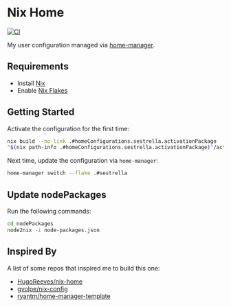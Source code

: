 # Nix Home

[![CI](https://github.com/sestrella/nix-home/actions/workflows/ci.yml/badge.svg)](https://github.com/sestrella/nix-home/actions/workflows/ci.yml)

My user configuration managed via
[home-manager](https://github.com/nix-community/home-manager).

## Requirements

- Install [Nix](https://nixos.org/guides/install-nix.html)
- Enable [Nix Flakes](https://nixos.wiki/wiki/Flakes)

## Getting Started

Activate the configuration for the first time:

```sh
nix build --no-link .#homeConfigurations.sestrella.activationPackage
"$(nix path-info .#homeConfigurations.sestrella.activationPackage)"/activate
```

Next time, update the configuration via `home-manager`:

```sh
home-manager switch --flake .#sestrella
```

## Update nodePackages

Run the following commands:

```sh
cd nodePackages
node2nix -i node-packages.json
```

## Inspired By

A list of some repos that inspired me to build this one:

- [HugoReeves/nix-home](https://github.com/HugoReeves/nix-home/)
- [gvolpe/nix-config](https://github.com/gvolpe/nix-config/)
- [ryantm/home-manager-template](https://github.com/ryantm/home-manager-template/)
